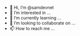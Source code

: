 - 👋 Hi, I’m @samdevnet
- 👀 I’m interested in ...
- 🌱 I’m currently learning ...
- 💞️ I’m looking to collaborate on ...
- 📫 How to reach me ...

<!---
samdevnet/samdevnet is a ✨ special ✨ repository because its `README.md` (this file) appears on your GitHub profile.
You can click the Preview link to take a look at your changes.
--->
